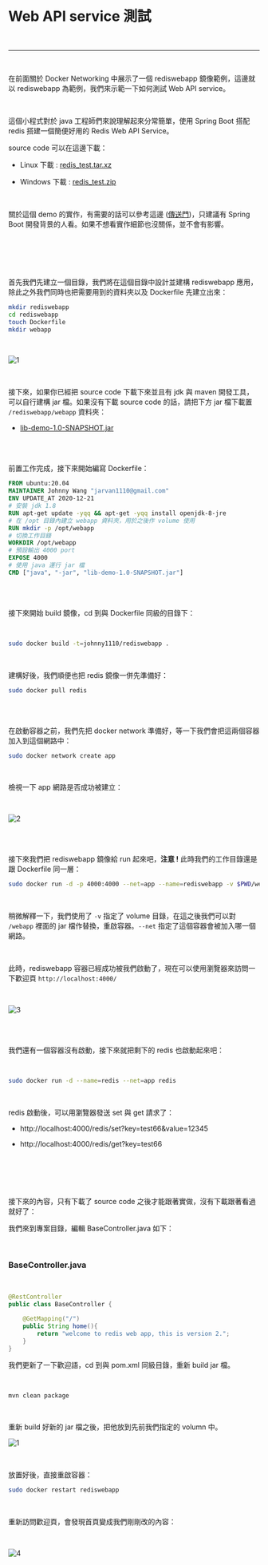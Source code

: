 # Web API service 測試

<br>

---

<br>

在前面關於 Docker Networking 中展示了一個 rediswebapp 鏡像範例，這邊就以 rediswebapp 為範例，我們來示範一下如何測試 Web API service。

<br>

這個小程式對於 java 工程師們來說理解起來分常簡單，使用 Spring Boot 搭配 redis 搭建一個簡便好用的 Redis Web API Service。

source code 可以在這邊下載：

* Linux 下載 : [redis_test.tar.xz](source_code_download/redis_test.tar.xz)

* Windows 下載 : [redis_test.zip](source_code_download/redis_test.zip)

<br>

關於這個 demo 的實作，有需要的話可以參考這邊 ([傳送門](demo_code))，只建議有 Spring Boot 開發背景的人看。如果不想看實作細節也沒關係，並不會有影響。


<br>
<br>
<br>
<br>

首先我們先建立一個目錄，我們將在這個目錄中設計並建構 rediswebapp 應用，除此之外我們同時也把需要用到的資料夾以及 Dockerfile 先建立出來：

```bash
mkdir rediswebapp
cd rediswebapp
touch Dockerfile
mkdir webapp
```

<br>

![1](imgs/1.png)

<br>

接下來，如果你已經把 source code 下載下來並且有 jdk 與 maven 開發工具，可以自行建構 jar 檔。如果沒有下載 source code 的話，請把下方 jar 檔下載置 `/rediswebapp/webapp` 資料夾：

* [lib-demo-1.0-SNAPSHOT.jar](rediswebapp/lib-demo-1.0-SNAPSHOT.jar)

<br>
<br>

前置工作完成，接下來開始編寫 Dockerfile：

```dockerfile
FROM ubuntu:20.04
MAINTAINER Johnny Wang "jarvan1110@gmail.com"
ENV UPDATE_AT 2020-12-21
# 安裝 jdk 1.8
RUN apt-get update -yqq && apt-get -yqq install openjdk-8-jre
# 在 /opt 目錄內建立 webapp 資料夾，用於之後作 volume 使用
RUN mkdir -p /opt/webapp
# 切換工作目錄
WORKDIR /opt/webapp
# 預設輸出 4000 port
EXPOSE 4000
# 使用 java 運行 jar 檔
CMD ["java", "-jar", "lib-demo-1.0-SNAPSHOT.jar"]
```

<br>
<br>

接下來開始 build 鏡像，cd 到與 Dockerfile 同級的目錄下：

<br>

```bash
sudo docker build -t=johnny1110/rediswebapp .
```

<br>

建構好後，我們順便也把 redis 鏡像一併先準備好：

```bash
sudo docker pull redis
```

<br>
<br>

在啟動容器之前，我們先把 docker network 準備好，等一下我們會把這兩個容器加入到這個網路中：

```bash
sudo docker network create app
```

<br>

檢視一下 app 網路是否成功被建立：

<br>

![2](imgs/2.png)

<br>
<br>

接下來我們把 rediswebapp 鏡像給 run 起來吧，__注意 !__ 此時我們的工作目錄還是跟 Dockerfile 同一層：

```bash
sudo docker run -d -p 4000:4000 --net=app --name=rediswebapp -v $PWD/webapp:/opt/webapp johnny1110/rediswebapp
```

<br>

稍微解釋一下，我們使用了 `-v` 指定了 volume 目錄，在這之後我們可以對 `/webapp` 裡面的 jar 檔作替換，重啟容器。`--net` 指定了這個容器會被加入哪一個網路。

<br>

此時，rediswebapp 容器已經成功被我們啟動了，現在可以使用瀏覽器來訪問一下歡迎頁 `http://localhost:4000/`

<br>

![3](imgs/3.png)

<br>
<br>

我們還有一個容器沒有啟動，接下來就把剩下的 redis 也啟動起來吧：

<br>

```bash
sudo docker run -d --name=redis --net=app redis
```

<br>

 redis 啟動後，可以用瀏覽器發送 set 與 get 請求了：

 * http://localhost:4000/redis/set?key=test66&value=12345

 * http://localhost:4000/redis/get?key=test66


<br>
<br>
<br>
<br>

接下來的內容，只有下載了 source code 之後才能跟著實做，沒有下載跟著看過就好了：

我們來到專案目錄，編輯 BaseController.java 如下：

<br>

### BaseController.java

<br>

```java
@RestController
public class BaseController {

    @GetMapping("/")
    public String home(){
        return "welcome to redis web app, this is version 2.";
    }
}
```

我們更新了一下歡迎語，cd 到與 pom.xml 同級目錄，重新 build jar 檔。

<br>

```bash
mvn clean package
```

<br>


重新 build 好新的 jar 檔之後，把他放到先前我們指定的 volumn 中。

![1](imgs/1.jpg)

<br>

放置好後，直接重啟容器：

```bash
sudo docker restart rediswebapp
```

<br>

重新訪問歡迎頁，會發現首頁變成我們剛剛改的內容：

<br>

![4](imgs/4.png)
